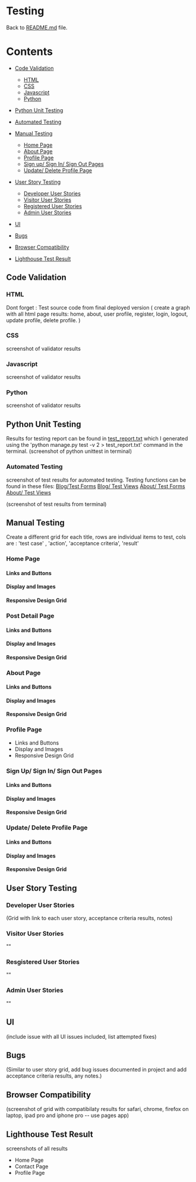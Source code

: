 # Testing 
Back to [README.md](README.md) file.

# Contents 
- [Code Validation](#code-validation)
    - [HTML](#html)
    - [CSS](#css)
    - [Javascript](#javascript)
    - [Python](#python)

- [Python Unit Testing](#python-unit-testing)

- [Automated Testing](#automated-testing)

- [Manual Testing](#manual-testing)
    - [Home Page](#home-page)
    - [About Page](#about-page)
    - [Profile Page](#profile-page)
    - [Sign up/ Sign In/ Sign Out Pages](#sign-up-sign-in-sign-out-pages)
    - [Update/ Delete Profile Page](#update-delete-profile-page)

- [User Story Testing](#user-story-testing)
    - [Developer User Stories](#developer-user-stories)
    - [Visitor User Stories](#visitor-user-stories)
    - [Registered User Stories](#resgistered-user-stories)
    - [Admin User Stories](#admin-user-stories)

- [UI](#ui)

- [Bugs](#bugs)

- [Browser Compatibility](#browser-compatibility)

- [Lighthouse Test Result](#lighthouse-test-result)

## Code Validation
### HTML 
Dont forget : Test source code from final deployed version
( create a graph with all html page results: home, about, user profile, register, login, logout, update profile, delete profile. )
### CSS
screenshot of validator results
### Javascript
screenshot of validator results
### Python
screenshot of validator results

## Python Unit Testing
Results for testing report can be found in [test_report.txt](test_report.txt) which I generated using the 'python manage.py test -v 2 > test_report.txt' command in the terminal.
(screenshot of python unittest in terminal)

### Automated Testing
screenshot of test results for automated testing. Testing functions can be found in these files:
[Blog/Test Forms](blog/test_forms.py)
[Blog/ Test Views](blog/test_views.py)
[About/ Test Forms](about/test_forms.py)
[About/ Test Views](about/test_views.py)

(screenshot of test results from terminal)

## Manual Testing
Create a different grid for each title, rows are individual items to test, cols are : 'test case' , 'action', 'acceptance criteria', 'result'
### Home Page
#### Links and Buttons 
#### Display and Images 
#### Responsive Design Grid 

### Post Detail Page
#### Links and Buttons 
#### Display and Images 
#### Responsive Design Grid 

### About Page
#### Links and Buttons 
#### Display and Images 
#### Responsive Design Grid 

### Profile Page
- Links and Buttons 
- Display and Images 
- Responsive Design Grid 

### Sign Up/ Sign In/ Sign Out Pages
#### Links and Buttons 
#### Display and Images 
#### Responsive Design Grid 

### Update/ Delete Profile Page
#### Links and Buttons 
#### Display and Images 
#### Responsive Design Grid 

## User Story Testing
### Developer User Stories
(Grid with link to each user story, acceptance criteria results, notes)
### Visitor User Stories
""
### Resgistered User Stories
""
### Admin User Stories
""
## UI 
(include issue with all UI issues included, list attempted fixes)

## Bugs
(Similar to user story grid, add bug issues documented in project and add acceptance criteria results, any notes.)

## Browser Compatibility
(screenshot of grid with compatibilaty results for safari, chrome, firefox on laptop, ipad pro and iphone pro -- use pages app)

## Lighthouse Test Result
screenshots of all results 
- Home Page
- Contact Page
- Profile Page
